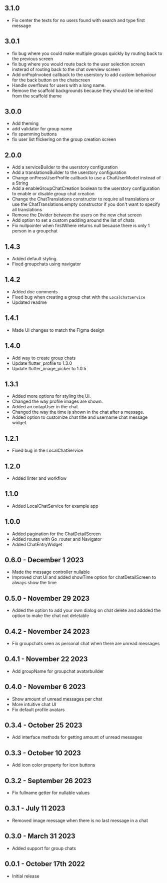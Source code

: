## 3.1.0
- Fix center the texts for no users found with search and type first message


## 3.0.1

- fix bug where you could make multiple groups quickly by routing back to the previous screen
- fix bug where you would route back to the user selection screen insterad of routing back to the chat overview screen
- Add onPopInvoked callback to the userstory to add custom behaviour for the back button on the chatscreen
- Handle overflows for users with a long name.
- Remove the scaffold backgrounds because they should be inherited from the scaffold theme

## 3.0.0

- Add theming
- add validator for group name
- fix spamming buttons
- fix user list flickering on the group creation screen

## 2.0.0

- Add a serviceBuilder to the userstory configuration
- Add a translationsBuilder to the userstory configuration
- Change onPressUserProfile callback to use a ChatUserModel instead of a String
- Add a enableGroupChatCreation boolean to the userstory configuration to enable or disable group chat creation
- Change the ChatTranslations constructor to require all translations or use the ChatTranslations.empty constructor if you don't want to specify all translations
- Remove the Divider between the users on the new chat screen
- Add option to set a custom padding around the list of chats
- Fix nullpointer when firstWhere returns null because there is only 1 person in a groupchat

## 1.4.3

- Added default styling.
- Fixed groupchats using navigator

## 1.4.2

- Added doc comments
- Fixed bug when creating a group chat with the `LocalChatService`
- Updated readme

## 1.4.1
- Made UI changes to match the Figma design

## 1.4.0
- Add way to create group chats
- Update flutter_profile to 1.3.0
- Update flutter_image_picker to 1.0.5

## 1.3.1

- Added more options for styling the UI.
- Changed the way profile images are shown.
- Added an ontapUser in the chat.
- Changed the way the time is shown in the chat after a message.
- Added option to customize chat title and username chat message widget.

## 1.2.1

- Fixed bug in the LocalChatService

## 1.2.0

- Added linter and workflow

## 1.1.0

- Added LocalChatService for example app

## 1.0.0

- Added pagination for the ChatDetailScreen
- Added routes with Go_router and Navigator
- Added ChatEntryWidget

## 0.6.0 - December 1 2023

- Made the message controller nullable
- Improved chat UI and added showTime option for chatDetailScreen to always show the time

## 0.5.0 - November 29 2023

- Added the option to add your own dialog on chat delete and addded the option to make the chat not deletable

## 0.4.2 - November 24 2023

- Fix groupchats seen as personal chat when there are unread messages

## 0.4.1 - November 22 2023

- Add groupName for groupchat avatarbuilder

## 0.4.0 - November 6 2023

- Show amount of unread messages per chat
- More intuitive chat UI
- Fix default profile avatars

## 0.3.4 - October 25 2023

- Add interface methods for getting amount of unread messages

## 0.3.3 - October 10 2023

- Add icon color property for icon buttons

## 0.3.2 - September 26 2023

- Fix fullname getter for nullable values

## 0.3.1 - July 11 2023

- Removed image message when there is no last message in a chat

## 0.3.0 - March 31 2023

- Added support for group chats

## 0.0.1 - October 17th 2022

- Initial release
